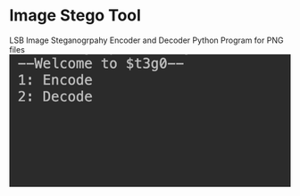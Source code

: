 # Image Stego Tool
LSB Image Steganogrpahy Encoder and Decoder Python Program for PNG files
![Stego](stego-start.png)
